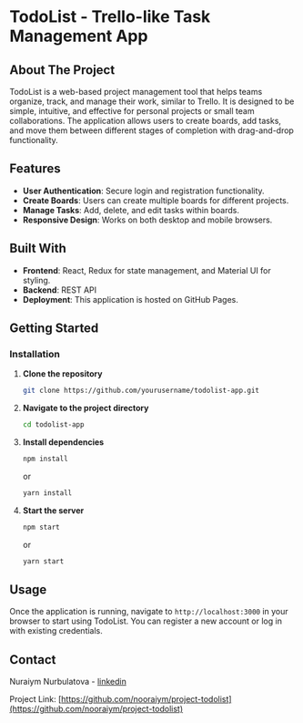 # TodoList - Trello-like Task Management App

## About The Project

TodoList is a web-based project management tool that helps teams organize, track, and manage their work, similar to Trello. It is designed to be simple, intuitive, and effective for personal projects or small team collaborations. The application allows users to create boards, add tasks, and move them between different stages of completion with drag-and-drop functionality.

## Features

- **User Authentication**: Secure login and registration functionality.
- **Create Boards**: Users can create multiple boards for different projects.
- **Manage Tasks**: Add, delete, and edit tasks within boards.
- **Responsive Design**: Works on both desktop and mobile browsers.

## Built With

- **Frontend**: React, Redux for state management, and Material UI for styling.
- **Backend**: REST API
- **Deployment**: This application is hosted on GitHub Pages.

## Getting Started

### Installation

1. **Clone the repository**
   ```sh
   git clone https://github.com/yourusername/todolist-app.git
   ```
2. **Navigate to the project directory**
   ```sh
   cd todolist-app
   ```
3. **Install dependencies**
   ```sh
   npm install
   ```
   or
   ```sh
   yarn install
   ```
4. **Start the server**
   ```sh
   npm start
   ```
   or
   ```sh
   yarn start
   ```

## Usage

Once the application is running, navigate to `http://localhost:3000` in your browser to start using TodoList. You can register a new account or log in with existing credentials.

## Contact

Nuraiym Nurbulatova - [linkedin](https://www.linkedin.com/in/nurayim-nurbulatova/)

Project Link: [https://github.com/nooraiym/project-todolist](https://github.com/nooraiym/project-todolist)
